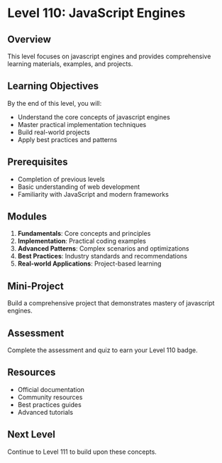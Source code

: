 # Level 110: JavaScript Engines

## Overview
This level focuses on javascript engines and provides comprehensive learning materials, examples, and projects.

## Learning Objectives
By the end of this level, you will:
- Understand the core concepts of javascript engines
- Master practical implementation techniques
- Build real-world projects
- Apply best practices and patterns

## Prerequisites
- Completion of previous levels
- Basic understanding of web development
- Familiarity with JavaScript and modern frameworks

## Modules
1. **Fundamentals**: Core concepts and principles
2. **Implementation**: Practical coding examples
3. **Advanced Patterns**: Complex scenarios and optimizations
4. **Best Practices**: Industry standards and recommendations
5. **Real-world Applications**: Project-based learning

## Mini-Project
Build a comprehensive project that demonstrates mastery of javascript engines.

## Assessment
Complete the assessment and quiz to earn your Level 110 badge.

## Resources
- Official documentation
- Community resources
- Best practices guides
- Advanced tutorials

## Next Level
Continue to Level 111 to build upon these concepts.
